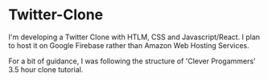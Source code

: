 # Twitter-Clone
I'm developing a Twitter Clone with HTLM, CSS and Javascript/React. I plan to host it on Google Firebase rather than Amazon Web Hosting Services.

For a bit of guidance, I was following the structure of 'Clever Progammers' 3.5 hour clone tutorial.
